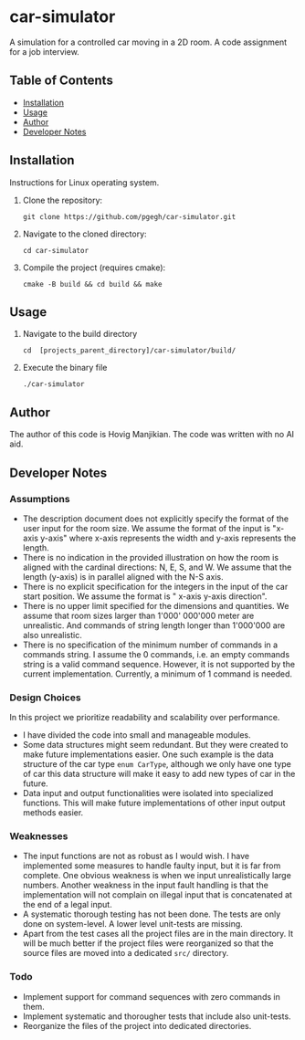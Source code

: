# car-simulator

A simulation for a controlled car moving in a 2D room. A code assignment for a job interview.

## Table of Contents

- [Installation](#installation)
- [Usage](#usage)
- [Author](#author)
- [Developer Notes](#developer_notes)

## Installation

Instructions for Linux operating system.

1. Clone the repository:
    ```shell
    git clone https://github.com/pgegh/car-simulator.git
    ```
2. Navigate to the cloned directory:
    ```shell
    cd car-simulator
    ```
3. Compile the project (requires cmake):
    ```shell
    cmake -B build && cd build && make
    ```

## Usage

1. Navigate to the build directory
    ```shell
    cd  [projects_parent_directory]/car-simulator/build/
    ```
2. Execute the binary file
    ```shell
    ./car-simulator
    ```

## Author

The author of this code is Hovig Manjikian. The code was written with no AI aid.

## Developer Notes

### Assumptions

- The description document does not explicitly specify the format of the user input for the room size. We assume the
  format of the input is "x-axis y-axis" where x-axis represents the width and y-axis represents the length.
- There is no indication in the provided illustration on how the room is aligned with the cardinal directions: N, E, S,
  and W. We assume that the length (y-axis) is in parallel aligned with the N-S axis.
- There is no explicit specification for the integers in the input of the car start position. We assume the format is "
  x-axis y-axis direction".
- There is no upper limit specified for the dimensions and quantities. We assume that room sizes larger than 1'000'
  000'000 meter are unrealistic. And commands of string length longer than 1'000'000 are also unrealistic.
- There is no specification of the minimum number of commands in a commands string. I assume the 0 commands, i.e. an
  empty commands string is a valid command sequence. However, it is not supported by the current implementation.
  Currently, a minimum of 1 command is needed.

### Design Choices

In this project we prioritize readability and scalability over performance.

- I have divided the code into small and manageable modules.
- Some data structures might seem redundant. But they were created to make future implementations easier. One such
  example is the data structure of the car type `enum CarType`, although we only have one type of car this data
  structure will make it easy to add new types of car in the future.
- Data input and output functionalities were isolated into specialized functions. This will make future implementations
  of other input output methods easier.

### Weaknesses

- The input functions are not as robust as I would wish. I have implemented some measures to handle faulty input, but it
  is far from complete. One obvious weakness is when we input unrealistically large numbers. Another weakness in the
  input fault handling is that the implementation will not complain on illegal input that is concatenated at the end of
  a legal input.
- A systematic thorough testing has not been done. The tests are only done on system-level. A lower level unit-tests are
  missing.
- Apart from the test cases all the project files are in the main directory. It will be much better if the project files
  were reorganized so that the source files are moved into a dedicated `src/` directory.

### Todo

- Implement support for command sequences with zero commands in them.
- Implement systematic and thorougher tests that include also unit-tests.
- Reorganize the files of the project into dedicated directories.

